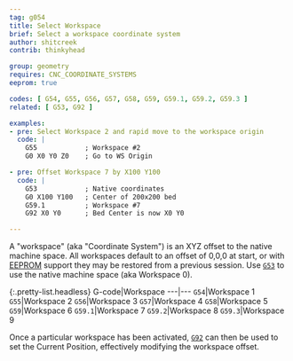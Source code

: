 ```yaml
---
tag: g054
title: Select Workspace
brief: Select a workspace coordinate system
author: shitcreek
contrib: thinkyhead

group: geometry
requires: CNC_COORDINATE_SYSTEMS
eeprom: true

codes: [ G54, G55, G56, G57, G58, G59, G59.1, G59.2, G59.3 ]
related: [ G53, G92 ]

examples:
- pre: Select Workspace 2 and rapid move to the workspace origin
  code: |
    G55            ; Workspace #2
    G0 X0 Y0 Z0    ; Go to WS Origin

- pre: Offset Workspace 7 by X100 Y100
  code: |
    G53            ; Native coordinates
    G0 X100 Y100   ; Center of 200x200 bed
    G59.1          ; Workspace #7
    G92 X0 Y0      ; Bed Center is now X0 Y0

---
```


A "workspace" (aka "Coordinate System") is an XYZ offset to the native machine space. All workspaces default to an offset of 0,0,0 at start, or with [EEPROM](/docs/features/eeprom.html) support they may be restored from a previous session. Use [`G53`](/docs/gcode/G053.html) to use the native machine space (aka Workspace 0).

{:.pretty-list.headless}
G-code|Workspace
---|---
`G54`|Workspace 1
`G55`|Workspace 2
`G56`|Workspace 3
`G57`|Workspace 4
`G58`|Workspace 5
`G59`|Workspace 6
`G59.1`|Workspace 7
`G59.2`|Workspace 8
`G59.3`|Workspace 9

Once a particular workspace has been activated, [`G92`](/docs/gcode/G092.html) can then be used to set the Current Position, effectively modifying the workspace offset.

